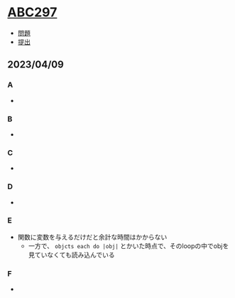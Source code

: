 # [ABC297](https://atcoder.jp/contests/abc297)

- [問題](https://atcoder.jp/contests/abc297/tasks)
- [提出](https://atcoder.jp/contests/abc297/submissions?f.User=Jessica_nao_)

## 2023/04/09

### A

-

### B

-

### C

-

### D

-

### E

- 関数に変数を与えるだけだと余計な時間はかからない
  - 一方で、 `objcts each do |obj|` とかいた時点で、そのloopの中でobjを見ていなくても読み込んでいる

### F

-
